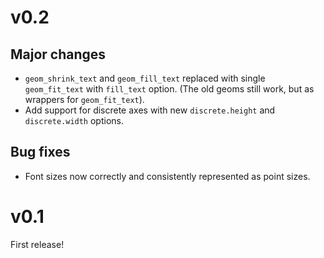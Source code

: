 # v0.2

## Major changes
- `geom_shrink_text` and `geom_fill_text` replaced with single `geom_fit_text`
  with `fill_text` option. (The old geoms still work, but as wrappers for
  `geom_fit_text`).
- Add support for discrete axes with new `discrete.height` and `discrete.width`
  options.

## Bug fixes
- Font sizes now correctly and consistently represented as point sizes.

# v0.1
First release!
